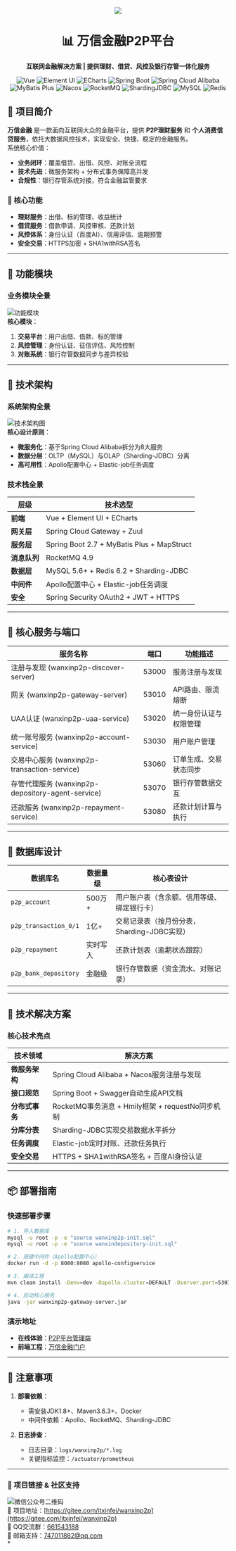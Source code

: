 
<div align="center">

![](docs/log2.png)

# 📊 万信金融P2P平台  
**互联网金融解决方案 | 提供理财、借贷、风控及银行存管一体化服务**

  <!-- 前端 -->
  <img src="https://img.shields.io/badge/Vue-42b883?style=flat-square" alt="Vue">  
  <img src="https://img.shields.io/badge/Element_UI-529B00?style=flat-square" alt="Element UI">  
  <img src="https://img.shields.io/badge/ECharts-1890FF?style=flat-square" alt="ECharts">  

  <!-- 后端 -->
  <img src="https://img.shields.io/badge/Spring_Boot-6DB33F?style=flat-square" alt="Spring Boot">  
  <img src="https://img.shields.io/badge/Spring_Cloud_Alibaba-FF5722?style=flat-square" alt="Spring Cloud Alibaba">  
  <img src="https://img.shields.io/badge/MyBatis_Plus-377A9F?style=flat-square" alt="MyBatis Plus">  

  <!-- 中间件 -->
  <img src="https://img.shields.io/badge/Nacos-008EBA?style=flat-square" alt="Nacos">  
  <img src="https://img.shields.io/badge/RocketMQ-FF6F00?style=flat-square" alt="RocketMQ">  
  <img src="https://img.shields.io/badge/ShardingJDBC-8C564A?style=flat-square" alt="ShardingJDBC">  

  <!-- 数据库 -->
  <img src="https://img.shields.io/badge/MySQL-4479A1?style=flat-square" alt="MySQL">  
  <img src="https://img.shields.io/badge/Redis-DC382D?style=flat-square" alt="Redis">  
</div>


## 📌 项目简介  
**万信金融** 是一款面向互联网大众的金融平台，提供 **P2P理财服务** 和 **个人消费信贷服务**，依托大数据风控技术，实现安全、快捷、稳定的金融服务。  
系统核心价值：  
- **业务闭环**：覆盖借贷、出借、风控、对账全流程  
- **技术先进**：微服务架构 + 分布式事务保障高并发  
- **合规性**：银行存管系统对接，符合金融监管要求  

### 🎯 核心功能  
- **理财服务**：出借、标的管理、收益统计  
- **借贷服务**：借款申请、风控审核、还款计划  
- **风控体系**：身份认证（百度AI）、信用评估、逾期预警  
- **安全交易**：HTTPS加密 + SHA1withRSA签名  

---

## 🧩 功能模块  
### 业务模块全景  
![功能模块](docs/功能模块.png)  
**核心模块**：  
1. **交易平台**：用户出借、借款、标的管理  
2. **风控管理**：身份认证、征信评估、风险控制  
3. **对账系统**：银行存管数据同步与差异校验  

---

## 📐 技术架构  
### 系统架构全景  
![技术架构图](docs/技术架构图.png)  
**核心设计原则**：  
- **微服务化**：基于Spring Cloud Alibaba拆分为8大服务  
- **数据分层**：OLTP（MySQL）与OLAP（Sharding-JDBC）分离  
- **高可用性**：Apollo配置中心 + Elastic-job任务调度  

### 技术栈全景  
| 层级         | 技术选型                                                                 |
|--------------|--------------------------------------------------------------------------|
| **前端**     | Vue + Element UI + ECharts                                              |
| **网关层**   | Spring Cloud Gateway + Zuul                                               |
| **服务层**   | Spring Boot 2.7 + MyBatis Plus + MapStruct                              |
| **消息队列** | RocketMQ 4.9                                                            |
| **数据层**   | MySQL 5.6+ + Redis 6.2 + Sharding-JDBC                                  |
| **中间件**   | Apollo配置中心 + Elastic-job任务调度                                    |
| **安全**     | Spring Security OAuth2 + JWT + HTTPS                                    |

---

## 🧱 核心服务与端口  
| 服务名称                          | 端口      | 功能描述                                                                 |
|----------------------------------|-----------|--------------------------------------------------------------------------|
| 注册与发现 (wanxinp2p-discover-server) | 53000    | 服务注册与发现                                                            |
| 网关 (wanxinp2p-gateway-server)       | 53010    | API路由、限流熔断                                                         |
| UAA认证 (wanxinp2p-uaa-service)       | 53020    | 统一身份认证与权限管理                                                    |
| 统一账号服务 (wanxinp2p-account-service) | 53030 | 用户账户管理                                                              |
| 交易中心服务 (wanxinp2p-transaction-service) | 53060 | 订单生成、交易状态同步                                                    |
| 存管代理服务 (wanxinp2p-depository-agent-service) | 53070 | 银行存管数据交互                                                          |
| 还款服务 (wanxinp2p-repayment-service) | 53080   | 还款计划计算与执行                                                        |

---

## 💾 数据库设计  
| 数据库名                      | 数据量级     | 核心表设计                                                                 |
|-------------------------------|--------------|----------------------------------------------------------------------------|
| `p2p_account`                 | 500万+       | 用户账户表（含余额、信用等级、绑定银行卡）                                  |
| `p2p_transaction_0/1`         | 1亿+         | 交易记录表（按月份分表，Sharding-JDBC实现）                                 |
| `p2p_repayment`               | 实时写入     | 还款计划表（逾期状态跟踪）                                                  |
| `p2p_bank_depository`         | 金融级       | 银行存管数据（资金流水、对账记录）                                          |

---

## 🧰 技术解决方案  
### 核心技术亮点  
| 技术领域                | 解决方案                                                                 |
|-------------------------|--------------------------------------------------------------------------|
| **微服务架构**          | Spring Cloud Alibaba + Nacos服务注册与发现                                |
| **接口规范**            | Spring Boot + Swagger自动生成API文档                                     |
| **分布式事务**          | RocketMQ事务消息 + Hmily框架 + requestNo同步机制                         |
| **分库分表**            | Sharding-JDBC实现交易数据水平拆分                                        |
| **任务调度**            | Elastic-job定时对账、还款任务执行                                        |
| **安全交易**            | HTTPS + SHA1withRSA签名 + 百度AI身份认证                                  |

---

## 📦 部署指南  
### 快速部署步骤  
```bash
# 1. 导入数据库
mysql -u root -p -e "source wanxinp2p-init.sql"
mysql -u root -p -e "source wanxindepository-init.sql"

# 2. 搭建中间件（Apollo配置中心）
docker run -d -p 8080:8080 apollo-configservice

# 3. 编译工程
mvn clean install -Denv=dev -Dapollo.cluster=DEFAULT -Dserver.port=53010

# 4. 启动核心服务
java -jar wanxinp2p-gateway-server.jar
```

### 演示地址  
- **在线体验**：[P2P平台管理端](http://wanxinp2p-admin-java.itheima.net/)  
- **前端工程**：[万信金融门户](https://gitee.com/itxinfei/wanxinp2p-portal)  

---

## 📝 注意事项  
1. **部署依赖**：  
   - 需安装JDK1.8+、Maven3.6.3+、Docker  
   - 中间件依赖：Apollo、RocketMQ、Sharding-JDBC  

2. **日志排查**：  
   - 日志目录：`logs/wanxinp2p/*.log`  
   - 关键指标监控：`/actuator/prometheus`  

---

### 🔗 项目链接 & 社区支持  
![微信公众号二维码](docs/心飞为你飞.jpg)  
🚀 项目地址：[https://gitee.com/itxinfei/wanxinp2p](https://gitee.com/itxinfei/wanxinp2p)  
👥 QQ交流群：[661543188](https://qm.qq.com/cgi-bin/qm/qr?k=gNgch-wCkfUu-QbI7DZSudrax2BN7vY0&jump_from=webapi&authKey=QHSRnxQvu+h5S3AXGn/DSHrVPiFQAYEk6bSlCE1lS276SFjQAUagV4FG7bHf0OSM)  
📧 邮箱支持：[747011882@qq.com](http://mail.qq.com/cgi-bin/qm_share?t=qm_mailme&email=f0hLSE9OTkdHTT8ODlEcEBI)  
*


